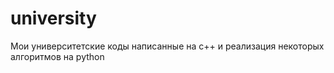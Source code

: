 # university
Мои университетские коды написанные на с++ и реализация некоторых алгоритмов на python

